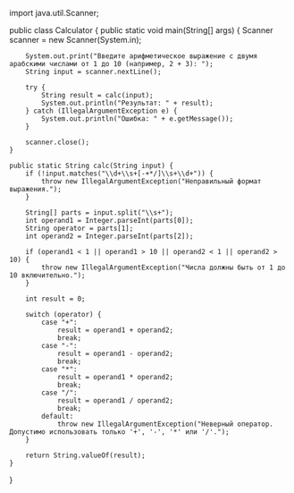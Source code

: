 import java.util.Scanner;

public class Calculator {
    public static void main(String[] args) {
        Scanner scanner = new Scanner(System.in);

        System.out.print("Введите арифметическое выражение с двумя арабскими числами от 1 до 10 (например, 2 + 3): ");
        String input = scanner.nextLine();

        try {
            String result = calc(input);
            System.out.println("Результат: " + result);
        } catch (IllegalArgumentException e) {
            System.out.println("Ошибка: " + e.getMessage());
        }

        scanner.close();
    }

    public static String calc(String input) {
        if (!input.matches("\\d+\\s+[-+*/]\\s+\\d+")) {
            throw new IllegalArgumentException("Неправильный формат выражения.");
        }

        String[] parts = input.split("\\s+");
        int operand1 = Integer.parseInt(parts[0]);
        String operator = parts[1];
        int operand2 = Integer.parseInt(parts[2]);

        if (operand1 < 1 || operand1 > 10 || operand2 < 1 || operand2 > 10) {
            throw new IllegalArgumentException("Числа должны быть от 1 до 10 включительно.");
        }

        int result = 0;

        switch (operator) {
            case "+":
                result = operand1 + operand2;
                break;
            case "-":
                result = operand1 - operand2;
                break;
            case "*":
                result = operand1 * operand2;
                break;
            case "/":
                result = operand1 / operand2;
                break;
            default:
                throw new IllegalArgumentException("Неверный оператор. Допустимо использовать только '+', '-', '*' или '/'.");
        }

        return String.valueOf(result);
    }
}